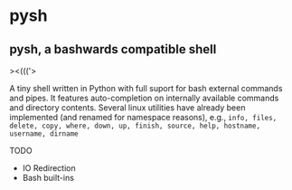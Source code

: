 # pysh
## pysh, a bashwards compatible shell
\><(((\'>

A tiny shell written in Python with full suport for bash external commands and pipes. It features auto-completion on internally available commands and directory contents.  Several linux utilities have already been implemented (and renamed for namespace reasons), e.g., `info, files, delete, copy, where, down, up, finish, source, help, hostname, username, dirname`

TODO

* IO Redirection
* Bash built-ins
